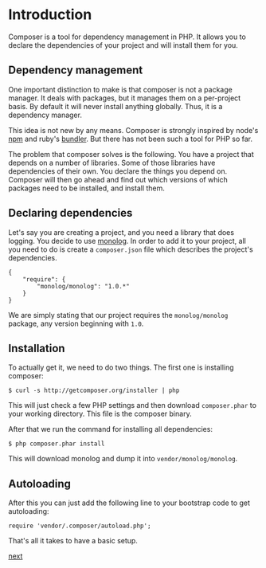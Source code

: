 # Introduction

Composer is a tool for dependency management in PHP. It allows you to declare
the dependencies of your project and will install them for you.

## Dependency management

One important distinction to make is that composer is not a package manager. It
deals with packages, but it manages them on a per-project basis. By default it
will never install anything globally. Thus, it is a dependency manager.

This idea is not new by any means. Composer is strongly inspired by
node's [npm](http://npmjs.org/) and ruby's [bundler](http://gembundler.com/).
But there has not been such a tool for PHP so far.

The problem that composer solves is the following. You have a project that
depends on a number of libraries. Some of those libraries have dependencies of
their own. You declare the things you depend on. Composer will then go ahead
and find out which versions of which packages need to be installed, and
install them.

## Declaring dependencies

Let's say you are creating a project, and you need a library that does logging.
You decide to use [monolog](https://github.com/Seldaek/monolog). In order to
add it to your project, all you need to do is create a `composer.json` file
which describes the project's dependencies.

    {
        "require": {
            "monolog/monolog": "1.0.*"
        }
    }

We are simply stating that our project requires the `monolog/monolog` package,
any version beginning with `1.0`.

## Installation

To actually get it, we need to do two things. The first one is installing
composer:

    $ curl -s http://getcomposer.org/installer | php

This will just check a few PHP settings and then download `composer.phar` to
your working directory. This file is the composer binary.

After that we run the command for installing all dependencies:

    $ php composer.phar install

This will download monolog and dump it into `vendor/monolog/monolog`.

## Autoloading

After this you can just add the following line to your bootstrap code to get
autoloading:

    require 'vendor/.composer/autoload.php';

That's all it takes to have a basic setup.

[next](01-basic-usage)
